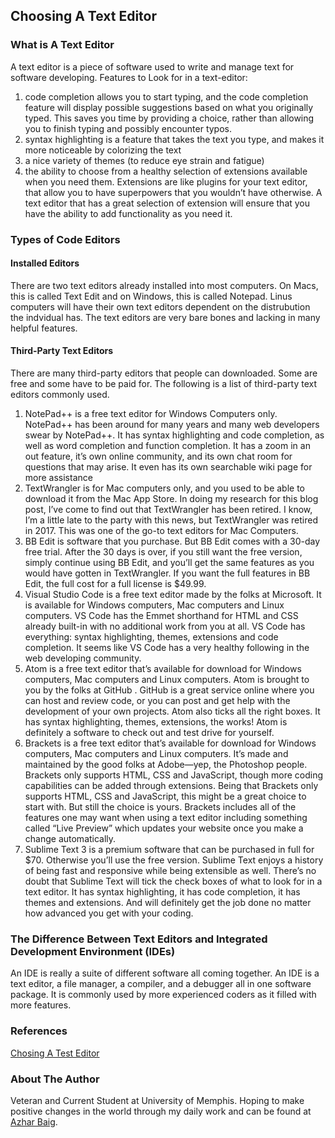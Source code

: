 ## Choosing A Text Editor

### What is A Text Editor

A text editor is a piece of software used to write and manage text for software developing.
Features to Look for in a text-editor:
1. code completion allows you to start typing, and the code completion feature will display possible suggestions based on what you originally typed. This saves you time by providing a choice, rather than allowing you to finish typing and possibly encounter typos.
2. syntax highlighting is a feature that takes the text you type, and makes it more noticeable by colorizing the text
3. a nice variety of themes (to reduce eye strain and fatigue) 
4. the ability to choose from a healthy selection of extensions available when you need them. Extensions are like plugins for your text editor, that allow you to have superpowers that you wouldn’t have otherwise. A text editor that has a great selection of extension will ensure that you have the ability to add functionality as you need it.

### Types of Code Editors
#### Installed Editors
There are two text editors already installed into most computers. On Macs, this is called Text Edit and on Windows, this is called Notepad. Linus computers will have their own text editors dependent on the distrubution the indvidual has. The text editors are very bare bones and lacking in many helpful features. 
#### Third-Party Text Editors
There are many third-party editors that people can downloaded. Some are free and some have to be paid for. The following is a list of third-party text editors commonly used.
1. NotePad++ is a free text editor for Windows Computers only. NotePad++ has been around for many years and many web developers swear by NotePad++. It has syntax highlighting and code completion, as well as word completion and function completion. It has a zoom in an out feature, it’s own online community, and its own chat room for questions that may arise. It even has its own searchable wiki page for more assistance
2. TextWrangler is for Mac computers only, and you used to be able to download it from the Mac App Store. In doing my research for this blog post, I’ve come to find out that TextWrangler has been retired. I know, I’m a little late to the party with this news, but TextWrangler was retired in 2017. This was one of the go-to text editors for Mac Computers.
3. BB Edit is software that you purchase. But BB Edit comes with a 30-day free trial. After the 30 days is over, if you still want the free version, simply continue using BB Edit, and you’ll get the same features as you would have gotten in TextWrangler. If you want the full features in BB Edit, the full cost for a full license is $49.99.
4. Visual Studio Code is a free text editor made by the folks at Microsoft. It is available for Windows computers, Mac computers and Linux computers. VS Code has the Emmet shorthand for HTML and CSS already built-in with no additional work from you at all. VS Code has everything: syntax highlighting, themes, extensions and code completion. It seems like VS Code has a very healthy following in the web developing community.
5. Atom is a free text editor that’s available for download for Windows computers, Mac computers and Linux computers. Atom is brought to you by the folks at GitHub . GitHub is a great service online where you can host and review code, or you can post and get help with the development of your own projects. Atom also ticks all the right boxes. It has syntax highlighting, themes, extensions, the works! Atom is definitely a software to check out and test drive for yourself.
6. Brackets is a free text editor that’s available for download for Windows computers, Mac computers and Linux computers. It’s made and maintained by the good folks at Adobe—yep, the Photoshop people. Brackets only supports HTML, CSS and JavaScript, though more coding capabilities can be added through extensions. Being that Brackets only supports HTML, CSS and JavaScript, this might be a great choice to start with. But still the choice is yours. Brackets includes all of the features one may want when using a text editor including something called “Live Preview” which updates your website once you make a change automatically.
7. Sublime Text 3 is a premium software that can be purchased in full for $70. Otherwise you’ll use the free version. Sublime Text enjoys a history of being fast and responsive while being extensible as well. There’s no doubt that Sublime Text will tick the check boxes of what to look for in a text editor. It has syntax highlighting, it has code completion, it has themes and extensions. And will definitely get the job done no matter how advanced you get with your coding.
### The Difference Between Text Editors and Integrated Development Environment (IDEs)
An IDE is really a suite of different software all coming together. An IDE is a text editor, a file manager, a compiler, and a debugger all in one software package. It is commonly used by more experienced coders as it filled with more features. 

### References
[Chosing A Test Editor](https://codefellows.github.io/code-102-guide/curriculum/class-02/Choosing-A-Text-Editor--The-Older-Coder.pdf)

### About The Author
Veteran and Current Student at University of Memphis. Hoping to make positive changes in the world through my daily work and can be found at [Azhar Baig](https://github.com/Azhar-B).

